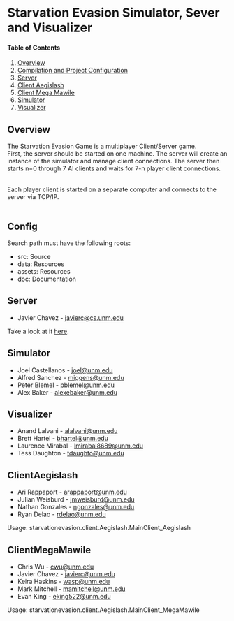 # Starvation Evasion Simulator, Sever and Visualizer

#### Table of Contents

1. [Overview](#overview)
2. [Compilation and Project Configuration](#config)
3. [Server](#server)
4. [Client Aegislash](#clientAegislash)
5. [Client Mega Mawile](#clientMegaMawile)
6. [Simulator](#simulator)
7. [Visualizer](#visualizer)

## Overview

The Starvation Evasion Game is a multiplayer Client/Server game.<br>
First, the server should be started on one machine. The server will create an instance
of the simulator and manage client connections. The server then starts n=0 through
7 AI clients and waits for 7-n player client connections.<br><br>

Each player client is started on a separate computer and connects to the server via TCP/IP.<br><br>


## Config

Search path must have the following roots:
<ul>
<li>src: Source</li>
<li>data: Resources</li>
<li>assets: Resources</li>
<li>doc: Documentation</li>
</ul>

## Server
* Javier Chavez - javierc@cs.unm.edu

Take a look at it [here](https://github.com/castellanos70/StarvationEvasion/tree/master/src/starvationevasion/server).


## Simulator
* Joel Castellanos - joel@unm.edu
* Alfred Sanchez - miggens@unm.edu
* Peter Blemel - pblemel@unm.edu
* Alex Baker - alexebaker@unm.edu

## Visualizer
* Anand Lalvani - alalvani@unm.edu
* Brett Hartel - bhartel@unm.edu
* Laurence Mirabal - lmirabal8689@unm.edu
* Tess Daughton - tdaughto@unm.edu


## ClientAegislash
* Ari Rappaport - arappaport@unm.edu
* Julian Weisburd - jmweisburd@unm.edu
* Nathan Gonzales - ngonzales@unm.edu
* Ryan Delao - rdelao@unm.edu

Usage: starvationevasion.client.Aegislash.MainClient_Aegislash


## ClientMegaMawile
* Chris Wu - cwu@unm.edu
* Javier Chavez - javierc@unm.edu
* Keira Haskins - wasp@unm.edu
* Mark Mitchell - mamitchell@unm.edu
* Evan King - eking522@unm.edu

Usage: starvationevasion.client.Aegislash.MainClient_MegaMawile


